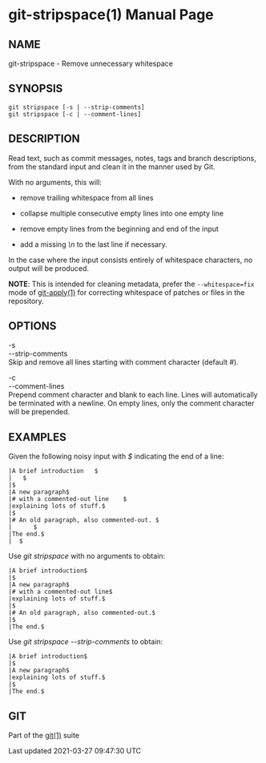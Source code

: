 # git-stripspace(1) Manual Page

## NAME

git-stripspace - Remove unnecessary whitespace

## SYNOPSIS

    git stripspace [-s | --strip-comments]
    git stripspace [-c | --comment-lines]

## DESCRIPTION

Read text, such as commit messages, notes, tags and branch descriptions, from the standard input and clean it in the manner used by Git.

With no arguments, this will:

- remove trailing whitespace from all lines

- collapse multiple consecutive empty lines into one empty line

- remove empty lines from the beginning and end of the input

- add a missing _\\n_ to the last line if necessary.

In the case where the input consists entirely of whitespace characters, no output will be produced.

**NOTE**: This is intended for cleaning metadata, prefer the `--whitespace=fix` mode of [git-apply(1)](git-apply.html) for correcting whitespace of patches or files in the repository.

## OPTIONS

-s  
--strip-comments  
Skip and remove all lines starting with comment character (default _\#_).

-c  
--comment-lines  
Prepend comment character and blank to each line. Lines will automatically be terminated with a newline. On empty lines, only the comment character will be prepended.

## EXAMPLES

Given the following noisy input with _$_ indicating the end of a line:

    |A brief introduction   $
    |   $
    |$
    |A new paragraph$
    |# with a commented-out line    $
    |explaining lots of stuff.$
    |$
    |# An old paragraph, also commented-out. $
    |      $
    |The end.$
    |  $

Use _git stripspace_ with no arguments to obtain:

    |A brief introduction$
    |$
    |A new paragraph$
    |# with a commented-out line$
    |explaining lots of stuff.$
    |$
    |# An old paragraph, also commented-out.$
    |$
    |The end.$

Use _git stripspace --strip-comments_ to obtain:

    |A brief introduction$
    |$
    |A new paragraph$
    |explaining lots of stuff.$
    |$
    |The end.$

## GIT

Part of the [git(1)](git.html) suite

Last updated 2021-03-27 09:47:30 UTC
